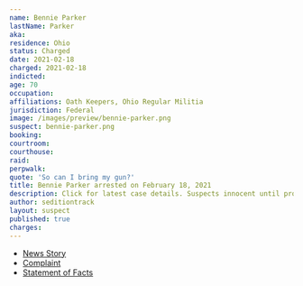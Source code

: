 ```yaml
---
name: Bennie Parker
lastName: Parker
aka:
residence: Ohio
status: Charged
date: 2021-02-18
charged: 2021-02-18
indicted:
age: 70
occupation:
affiliations: Oath Keepers, Ohio Regular Militia
jurisdiction: Federal
image: /images/preview/bennie-parker.png
suspect: bennie-parker.png
booking:
courtroom:
courthouse:
raid:
perpwalk:
quote: 'So can I bring my gun?'
title: Bennie Parker arrested on February 18, 2021
description: Click for latest case details. Suspects innocent until proven guilty.
author: seditiontrack
layout: suspect
published: true
charges:
---
```


- [News Story](https://www.dispatch.com/story/news/politics/state/2021/02/19/capitol-arrests-warren-county-couple-charged-jan-6-insurrection/4500408001/)
- [Complaint](https://htv-prod-media.s3.amazonaws.com/files/morrow-couple-1613747755.pdf)
- [Statement of Facts](https://htv-prod-media.s3.amazonaws.com/files/morrow-couple-1613747755.pdf)
